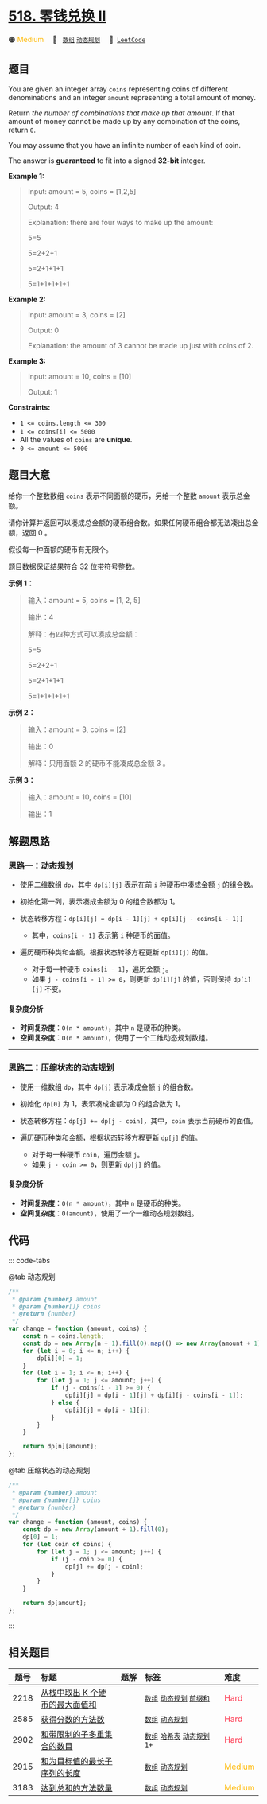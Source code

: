 # [518. 零钱兑换 II](https://leetcode.com/problems/coin-change-ii)

🟠 <font color=#ffb800>Medium</font>&emsp; 🔖&ensp; [`数组`](/leetcode-js/outline/tag/array.md) [`动态规划`](/leetcode-js/outline/tag/dynamic-programming.md)&emsp; 🔗&ensp;[`LeetCode`](https://leetcode.com/problems/coin-change-ii)

## 题目

You are given an integer array `coins` representing coins of different
denominations and an integer `amount` representing a total amount of money.

Return _the number of combinations that make up that amount_. If that amount
of money cannot be made up by any combination of the coins, return `0`.

You may assume that you have an infinite number of each kind of coin.

The answer is **guaranteed** to fit into a signed **32-bit** integer.

**Example 1:**

> Input: amount = 5, coins = [1,2,5]
>
> Output: 4
>
> Explanation: there are four ways to make up the amount:
>
> 5=5
>
> 5=2+2+1
>
> 5=2+1+1+1
>
> 5=1+1+1+1+1

**Example 2:**

> Input: amount = 3, coins = [2]
>
> Output: 0
>
> Explanation: the amount of 3 cannot be made up just with coins of 2.

**Example 3:**

> Input: amount = 10, coins = [10]
>
> Output: 1

**Constraints:**

- `1 <= coins.length <= 300`
- `1 <= coins[i] <= 5000`
- All the values of `coins` are **unique**.
- `0 <= amount <= 5000`

## 题目大意

给你一个整数数组 `coins` 表示不同面额的硬币，另给一个整数 `amount` 表示总金额。

请你计算并返回可以凑成总金额的硬币组合数。如果任何硬币组合都无法凑出总金额，返回 0 。

假设每一种面额的硬币有无限个。

题目数据保证结果符合 32 位带符号整数。

**示例 1：**

> 输入：amount = 5, coins = [1, 2, 5]
>
> 输出：4
>
> 解释：有四种方式可以凑成总金额：
>
> 5=5
>
> 5=2+2+1
>
> 5=2+1+1+1
>
> 5=1+1+1+1+1

**示例 2：**

> 输入：amount = 3, coins = [2]
>
> 输出：0
>
> 解释：只用面额 2 的硬币不能凑成总金额 3 。

**示例 3：**

> 输入：amount = 10, coins = [10]
>
> 输出：1

## 解题思路

### 思路一：动态规划

- 使用二维数组 `dp`，其中 `dp[i][j]` 表示在前 `i` 种硬币中凑成金额 `j` 的组合数。
- 初始化第一列，表示凑成金额为 0 的组合数都为 1。
- 状态转移方程：`dp[i][j] = dp[i - 1][j] + dp[i][j - coins[i - 1]]`
  - 其中，`coins[i - 1]` 表示第 `i` 种硬币的面值。
- 遍历硬币种类和金额，根据状态转移方程更新 `dp[i][j]` 的值。

  - 对于每一种硬币 `coins[i - 1]`，遍历金额 `j`。
  - 如果 `j - coins[i - 1] >= 0`，则更新 `dp[i][j]` 的值，否则保持 `dp[i][j]` 不变。

#### 复杂度分析

- **时间复杂度**：`O(n * amount)`，其中 `n` 是硬币的种类。
- **空间复杂度**：`O(n * amount)`，使用了一个二维动态规划数组。

---

### 思路二：压缩状态的动态规划

- 使用一维数组 `dp`，其中 `dp[j]` 表示凑成金额 `j` 的组合数。
- 初始化 `dp[0]` 为 1，表示凑成金额为 0 的组合数为 1。
- 状态转移方程：`dp[j] += dp[j - coin]`，其中，`coin` 表示当前硬币的面值。
- 遍历硬币种类和金额，根据状态转移方程更新 `dp[j]` 的值。

  - 对于每一种硬币 `coin`，遍历金额 `j`。
  - 如果 `j - coin >= 0`，则更新 `dp[j]` 的值。

#### 复杂度分析

- **时间复杂度**：`O(n * amount)`，其中 `n` 是硬币的种类。
- **空间复杂度**：`O(amount)`，使用了一个一维动态规划数组。

## 代码

::: code-tabs

@tab 动态规划

```javascript
/**
 * @param {number} amount
 * @param {number[]} coins
 * @return {number}
 */
var change = function (amount, coins) {
	const n = coins.length;
	const dp = new Array(n + 1).fill(0).map(() => new Array(amount + 1).fill(0));
	for (let i = 0; i <= n; i++) {
		dp[i][0] = 1;
	}
	for (let i = 1; i <= n; i++) {
		for (let j = 1; j <= amount; j++) {
			if (j - coins[i - 1] >= 0) {
				dp[i][j] = dp[i - 1][j] + dp[i][j - coins[i - 1]];
			} else {
				dp[i][j] = dp[i - 1][j];
			}
		}
	}

	return dp[n][amount];
};
```

@tab 压缩状态的动态规划

```javascript
/**
 * @param {number} amount
 * @param {number[]} coins
 * @return {number}
 */
var change = function (amount, coins) {
	const dp = new Array(amount + 1).fill(0);
	dp[0] = 1;
	for (let coin of coins) {
		for (let j = 1; j <= amount; j++) {
			if (j - coin >= 0) {
				dp[j] += dp[j - coin];
			}
		}
	}

	return dp[amount];
};
```

:::

## 相关题目

<!-- prettier-ignore -->
| 题号 | 标题 | 题解 | 标签 | 难度 |
| :------: | :------ | :------: | :------ | :------ |
| 2218 | [从栈中取出 K 个硬币的最大面值和](https://leetcode.com/problems/maximum-value-of-k-coins-from-piles) |  |  [`数组`](/leetcode-js/outline/tag/array.md) [`动态规划`](/leetcode-js/outline/tag/dynamic-programming.md) [`前缀和`](/leetcode-js/outline/tag/prefix-sum.md) | <font color=#ff334b>Hard</font> |
| 2585 | [获得分数的方法数](https://leetcode.com/problems/number-of-ways-to-earn-points) |  |  [`数组`](/leetcode-js/outline/tag/array.md) [`动态规划`](/leetcode-js/outline/tag/dynamic-programming.md) | <font color=#ff334b>Hard</font> |
| 2902 | [和带限制的子多重集合的数目](https://leetcode.com/problems/count-of-sub-multisets-with-bounded-sum) |  |  [`数组`](/leetcode-js/outline/tag/array.md) [`哈希表`](/leetcode-js/outline/tag/hash-table.md) [`动态规划`](/leetcode-js/outline/tag/dynamic-programming.md) `1+` | <font color=#ff334b>Hard</font> |
| 2915 | [和为目标值的最长子序列的长度](https://leetcode.com/problems/length-of-the-longest-subsequence-that-sums-to-target) |  |  [`数组`](/leetcode-js/outline/tag/array.md) [`动态规划`](/leetcode-js/outline/tag/dynamic-programming.md) | <font color=#ffb800>Medium</font> |
| 3183 | [达到总和的方法数量](https://leetcode.com/problems/the-number-of-ways-to-make-the-sum) |  |  [`数组`](/leetcode-js/outline/tag/array.md) [`动态规划`](/leetcode-js/outline/tag/dynamic-programming.md) | <font color=#ffb800>Medium</font> |

<style>
.blue {
    background-color: #096dd9;
    padding: 0.25rem 0.5rem;
    margin: 0;
    font-size: 0.85em;
    border-radius: 3px;
    color: white;
    font-weight: 500;
}
table th:first-of-type { width: 10%; }
table th:nth-of-type(2) { width: 35%; }
table th:nth-of-type(3) { width: 10%; }
table th:nth-of-type(4) { width: 35%; }
table th:nth-of-type(5) { width: 10%; }
</style>
